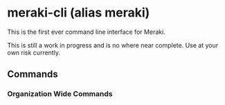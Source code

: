 # meraki-cli (alias meraki)

This is the first ever command line interface for Meraki. 

This is still a work in progress and is no where near complete. Use at your own risk currently.

## Commands

### Organization Wide Commands




